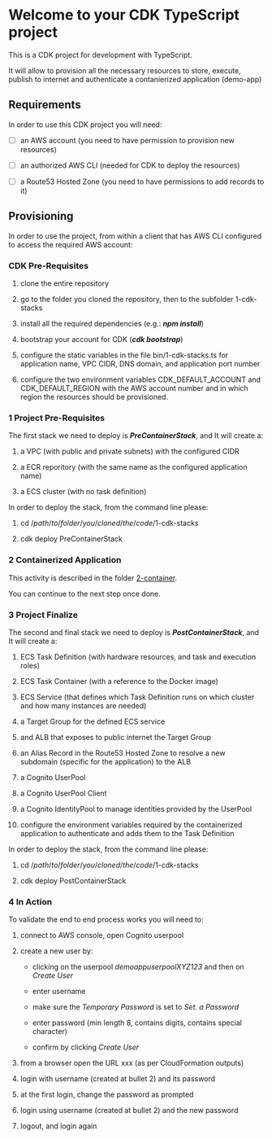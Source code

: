 
# Welcome to your CDK TypeScript project

  

This is a CDK project for development with TypeScript.

It will allow to provision all the necessary resources to store, execute, publish to internet and authenticate a contanierized application (demo-app)

  

## Requirements

  

In order to use this CDK project you will need:

  

- [ ] an AWS account (you need to have permission to provision new resources)

- [ ] an authorized AWS CLI (needed for CDK to deploy the resources)

- [ ] a Route53 Hosted Zone (you need to have permissions to add records to it)

  

## Provisioning

In order to use the project, from within a client that has AWS CLI configured to access the required AWS account:

  

### CDK Pre-Requisites

1. clone the entire repository

2. go to the folder you cloned the repository, then to the subfolder 1-cdk-stacks

3. install all the required dependencies (e.g.: ***npm install***)

4. bootstrap your account for CDK (***cdk bootstrap***)

5. configure the static variables in the file bin/1-cdk-stacks.ts for application name, VPC CIDR, DNS domain, and application port number

6. configure the two environment variables CDK_DEFAULT_ACCOUNT and CDK_DEFAULT_REGION with the AWS account number and in which region the resources should be provisioned.

  

### 1 Project Pre-Requisites

  

The first stack we need to deploy is ***PreContainerStack***, and It will create a:

  

1. a VPC (with public and private subnets) with the configured CIDR

2. a ECR reporitory (with the same name as the configured application name)

3. a ECS cluster (with no task definition)

  

In order to deploy the stack, from the command line please:

1. cd /*path*/*to*/*folder*/*you*/*cloned*/*the*/*code*/1-cdk-stacks

2. cdk deploy PreContainerStack

  

### 2 Containerized Application

  

This activity is described in the folder [2-container](../2-container/README.md).

You can continue to the next step once done.

  

### 3 Project Finalize

  

The second and final stack we need to deploy is ***PostContainerStack***, and It will create a:

  

1. ECS Task Definition (with hardware resources, and task and execution roles)

2. ECS Task Container (with a reference to the Docker image)

3. ECS Service (that defines which Task Definition runs on which cluster and how many instances are needed)

4. a Target Group for the defined ECS service

5. and ALB that exposes to public internet the Target Group

6. an Alias Record in the Route53 Hosted Zone to resolve a new subdomain (specific for the application) to the ALB

7. a Cognito UserPool

8. a Cognito UserPool Client

9. a Cognito IdentityPool to manage identities provided by the UserPool

10. configure the environment variables required by the containerized application to authenticate and adds them to the Task Definition

In order to deploy the stack, from the command line please:

1. cd /*path*/*to*/*folder*/*you*/*cloned*/*the*/*code*/1-cdk-stacks

2. cdk deploy PostContainerStack

  

### 4 In Action

  

To validate the end to end process works you will need to:

1. connect to AWS console, open Cognito userpool

2. create a new user by:

    * clicking on the userpool *demoappuserpoolXYZ123* and then on *Create User*
    
    * enter username
    
    * make sure the *Temporary Password* is set to *Set. a Password*
  
    * enter password (min length 8, contains digits, contains special character)
  
    * confirm by clicking *Create User*

3. from a browser open the URL xxx (as per CloudFormation outputs)

4. login with username (created at bullet 2) and its password

5. at the first login, change the password as prompted

6. login using username (created at bullet 2) and the new password

7. logout, and login again
